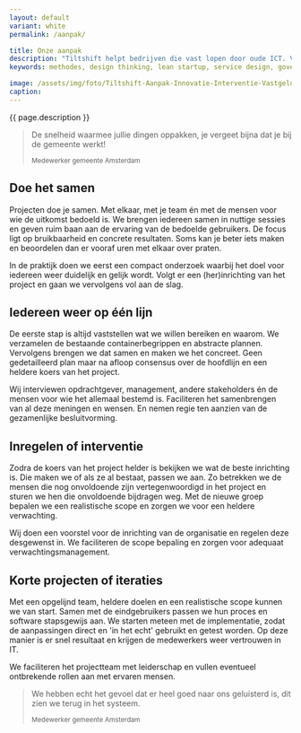 ```yaml
---
layout: default
variant: white
permalink: /aanpak/

title: Onze aanpak
description: "Tiltshift helpt bedrijven die vast lopen door oude ICT. Vanuit het perspectief van de business zorgen we voor daadkracht en doelgerichtheid. Dat doen we niet zomaar, daar zit ervaring en een mening achter."
keywords: methodes, design thinking, lean startup, service design, government digital services, agile, xp, creative commons

image: /assets/img/foto/Tiltshift-Aanpak-Innovatie-Interventie-Vastgelopen-digitaliserings-project.jpg
caption: 
---
```

{{ page.description }}



> De snelheid waarmee jullie dingen oppakken, je vergeet bijna dat je bij de gemeente werkt!
>
> <small>Medewerker gemeente Amsterdam</small>

## Doe het samen

Projecten doe je samen. Met elkaar, met je team én met de mensen voor wie de uitkomst bedoeld is. We brengen iedereen samen in nuttige sessies en geven ruim baan aan de ervaring van de bedoelde gebruikers. De focus ligt op bruikbaarheid en concrete resultaten. Soms kan je beter iets maken en beoordelen dan er vooraf uren met elkaar over praten. 

In de praktijk doen we eerst een compact onderzoek waarbij het doel voor iedereen weer duidelijk en gelijk wordt. Volgt er een (her)inrichting van het project en gaan we vervolgens vol aan de slag.

## **Iedereen weer op één lijn**

De eerste stap is altijd vaststellen wat we willen bereiken en waarom. We verzamelen de bestaande containerbegrippen en abstracte plannen. Vervolgens brengen we dat samen en maken we het concreet. Geen gedetailleerd plan maar na afloop consensus over de hoofdlijn en een heldere koers van het project.

Wij interviewen opdrachtgever, management, andere stakeholders én de mensen voor wie het allemaal bestemd is. Faciliteren het samenbrengen van al deze meningen en wensen. En nemen regie ten aanzien van de gezamenlijke besluitvorming.

## **Inregelen of interventie**

Zodra de koers van het project helder is bekijken we wat de beste inrichting is. Die maken we of als ze al bestaat, passen we aan. Zo betrekken we de mensen die nog onvoldoende zijn vertegenwoordigd in het project en sturen we hen die onvoldoende bijdragen weg. Met de nieuwe groep bepalen we een realistische scope en zorgen we voor een heldere verwachting. 

Wij doen een voorstel voor de inrichting van de organisatie en regelen deze desgewenst in. We faciliteren de scope bepaling en zorgen voor adequaat verwachtingsmanagement.

## K**orte projecten of iteraties**

Met een opgelijnd team, heldere doelen en een realistische scope kunnen we van start. Samen met de eindgebruikers passen we hun proces en software stapsgewijs aan. We starten meteen met de implementatie, zodat de aanpassingen direct en 'in het echt' gebruikt en getest worden. Op deze manier is er snel resultaat en krijgen de medewerkers weer vertrouwen in IT. 

We faciliteren het projectteam met leiderschap en vullen eventueel ontbrekende rollen aan met ervaren mensen.

> We hebben echt het gevoel dat er heel goed naar ons geluisterd is, dit zien we terug in het systeem.
>
> <small>Medewerker gemeente Amsterdam</small>
